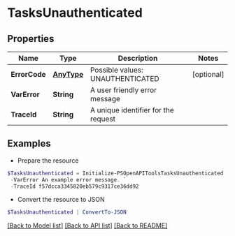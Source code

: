 # TasksUnauthenticated
## Properties

Name | Type | Description | Notes
------------ | ------------- | ------------- | -------------
**ErrorCode** | [**AnyType**](.md) | Possible values: UNAUTHENTICATED | [optional] 
**VarError** | **String** | A user friendly error message | 
**TraceId** | **String** | A unique identifier for the request | 

## Examples

- Prepare the resource
```powershell
$TasksUnauthenticated = Initialize-PSOpenAPIToolsTasksUnauthenticated  -ErrorCode null `
 -VarError An example error message. `
 -TraceId f57dcca3345820eb579c9317ce36dd92
```

- Convert the resource to JSON
```powershell
$TasksUnauthenticated | ConvertTo-JSON
```

[[Back to Model list]](../README.md#documentation-for-models) [[Back to API list]](../README.md#documentation-for-api-endpoints) [[Back to README]](../README.md)

